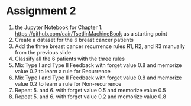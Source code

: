 # Assignment 2

1. the Jupyter Notebook for Chapter 1: https://github.com/cair/TsetlinMachineBook as a starting point
2. Create a dataset for the 6 breast cancer patients
3. Add the three breast cancer recurrence rules R1, R2, and R3 manually from the previous slide
4. Classify all the 6 patients with the three rules
5. Mix Type I and Type II Feedback with forget value 0.8 and memorize value 0.2 to learn a rule for Recurrence
6. Mix Type I and Type II Feedback with forget value 0.8 and memorize value 0.2 to learn a rule for Non-recurrence
7. Repeat 5. and 6. with forget value 0.5 and memorize value 0.5
8. Repeat 5. and 6. with forget value 0.2 and memorize value 0.8


